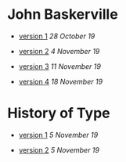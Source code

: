 # John Baskerville
- [version 1](https://ellenmcelroyixd.github.io/john_baskerville/baskerville.html)
*28 October 19*

- [version 2](https://ellenmcelroyixd.github.io/john_baskerville/baskerville2.html)
*4 November 19*

- [version 3](https://ellenmcelroyixd.github.io/john_baskerville/baskerville3.html)
*11 November 19*

- [version 4](https://ellenmcelroyixd.github.io/john_baskerville/baskerville4.html)
*18 November 19*

# History of Type
- [version 1](https://ellenmcelroyixd.github.io/john_baskerville/history1.html)
*5 November 19*

- [version 2](https://ellenmcelroyixd.github.io/john_baskerville/history2.html)
*5 November 19*
